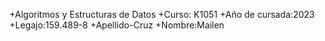 +Algoritmos y Estructuras de Datos
+Curso: K1051
+Año de cursada:2023
+Legajo:159.489-8
+Apellido-Cruz
+Nombre:Mailen 
